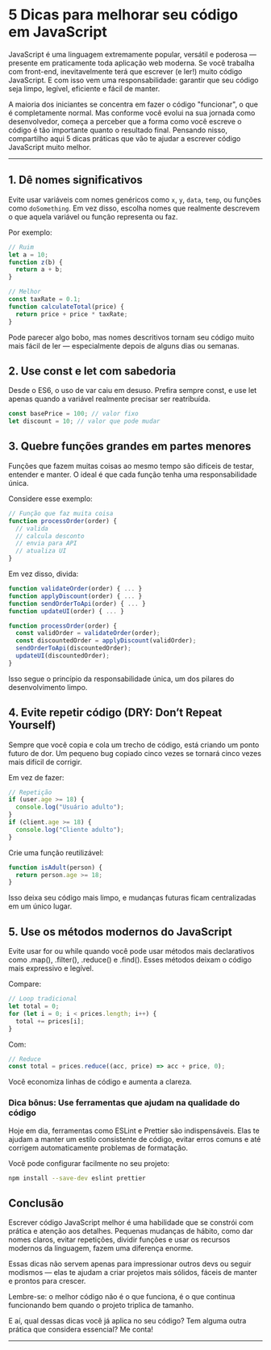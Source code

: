 # 5 Dicas para melhorar seu código em JavaScript

JavaScript é uma linguagem extremamente popular, versátil e poderosa — presente em praticamente toda aplicação web moderna. Se você trabalha com front-end, inevitavelmente terá que escrever (e ler!) muito código JavaScript. E com isso vem uma responsabilidade: garantir que seu código seja limpo, legível, eficiente e fácil de manter.

A maioria dos iniciantes se concentra em fazer o código "funcionar", o que é completamente normal. Mas conforme você evolui na sua jornada como desenvolvedor, começa a perceber que a forma como você escreve o código é tão importante quanto o resultado final. Pensando nisso, compartilho aqui 5 dicas práticas que vão te ajudar a escrever código JavaScript muito melhor.

---

## 1. Dê nomes significativos

Evite usar variáveis com nomes genéricos como `x`, `y`, `data`, `temp`, ou funções como `doSomething`. Em vez disso, escolha nomes que realmente descrevem o que aquela variável ou função representa ou faz.

Por exemplo:

```js
// Ruim
let a = 10;
function z(b) {
  return a + b;
}

// Melhor
const taxRate = 0.1;
function calculateTotal(price) {
  return price + price * taxRate;
}
```

Pode parecer algo bobo, mas nomes descritivos tornam seu código muito mais fácil de ler — especialmente depois de alguns dias ou semanas.


## 2. Use const e let com sabedoria

Desde o ES6, o uso de var caiu em desuso. Prefira sempre const, e use let apenas quando a variável realmente precisar ser reatribuída.

```js
const basePrice = 100; // valor fixo
let discount = 10; // valor que pode mudar
```

## 3. Quebre funções grandes em partes menores

Funções que fazem muitas coisas ao mesmo tempo são difíceis de testar, entender e manter. O ideal é que cada função tenha uma responsabilidade única.

Considere esse exemplo:
```js
// Função que faz muita coisa
function processOrder(order) {
  // valida
  // calcula desconto
  // envia para API
  // atualiza UI
}
```

Em vez disso, divida:

```js
function validateOrder(order) { ... }
function applyDiscount(order) { ... }
function sendOrderToApi(order) { ... }
function updateUI(order) { ... }

function processOrder(order) {
  const validOrder = validateOrder(order);
  const discountedOrder = applyDiscount(validOrder);
  sendOrderToApi(discountedOrder);
  updateUI(discountedOrder);
}
```

Isso segue o princípio da responsabilidade única, um dos pilares do desenvolvimento limpo.

## 4. Evite repetir código (DRY: Don’t Repeat Yourself)

Sempre que você copia e cola um trecho de código, está criando um ponto futuro de dor. Um pequeno bug copiado cinco vezes se tornará cinco vezes mais difícil de corrigir.

Em vez de fazer:

```js
// Repetição
if (user.age >= 18) {
  console.log("Usuário adulto");
}
if (client.age >= 18) {
  console.log("Cliente adulto");
}
```

Crie uma função reutilizável:

```js
function isAdult(person) {
  return person.age >= 18;
}
```

Isso deixa seu código mais limpo, e mudanças futuras ficam centralizadas em um único lugar.

## 5. Use os métodos modernos do JavaScript

Evite usar for ou while quando você pode usar métodos mais declarativos como .map(), .filter(), .reduce() e .find(). Esses métodos deixam o código mais expressivo e legível.

Compare:

```js
// Loop tradicional
let total = 0;
for (let i = 0; i < prices.length; i++) {
  total += prices[i];
}

```

Com:

```js
// Reduce
const total = prices.reduce((acc, price) => acc + price, 0);
```

Você economiza linhas de código e aumenta a clareza.

### Dica bônus: Use ferramentas que ajudam na qualidade do código

Hoje em dia, ferramentas como ESLint e Prettier são indispensáveis. Elas te ajudam a manter um estilo consistente de código, evitar erros comuns e até corrigem automaticamente problemas de formatação.

Você pode configurar facilmente no seu projeto:

```bash
npm install --save-dev eslint prettier
```

## Conclusão

Escrever código JavaScript melhor é uma habilidade que se constrói com prática e atenção aos detalhes. Pequenas mudanças de hábito, como dar nomes claros, evitar repetições, dividir funções e usar os recursos modernos da linguagem, fazem uma diferença enorme.

Essas dicas não servem apenas para impressionar outros devs ou seguir modismos — elas te ajudam a criar projetos mais sólidos, fáceis de manter e prontos para crescer.

Lembre-se: o melhor código não é o que funciona, é o que continua funcionando bem quando o projeto triplica de tamanho.

E aí, qual dessas dicas você já aplica no seu código? Tem alguma outra prática que considera essencial? Me conta!

---